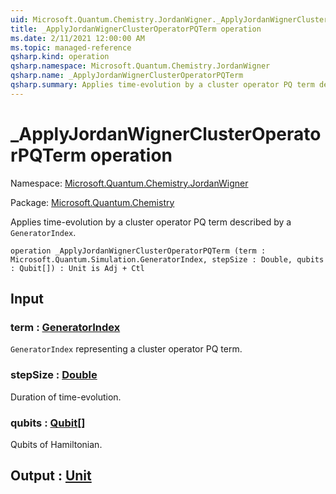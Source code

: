 ```yaml
---
uid: Microsoft.Quantum.Chemistry.JordanWigner._ApplyJordanWignerClusterOperatorPQTerm
title: _ApplyJordanWignerClusterOperatorPQTerm operation
ms.date: 2/11/2021 12:00:00 AM
ms.topic: managed-reference
qsharp.kind: operation
qsharp.namespace: Microsoft.Quantum.Chemistry.JordanWigner
qsharp.name: _ApplyJordanWignerClusterOperatorPQTerm
qsharp.summary: Applies time-evolution by a cluster operator PQ term described by a `GeneratorIndex`.
---
```


# _ApplyJordanWignerClusterOperatorPQTerm operation

Namespace: [Microsoft.Quantum.Chemistry.JordanWigner](xref:Microsoft.Quantum.Chemistry.JordanWigner)

Package: [Microsoft.Quantum.Chemistry](https://nuget.org/packages/Microsoft.Quantum.Chemistry)


Applies time-evolution by a cluster operator PQ term described by a `GeneratorIndex`.

```qsharp
operation _ApplyJordanWignerClusterOperatorPQTerm (term : Microsoft.Quantum.Simulation.GeneratorIndex, stepSize : Double, qubits : Qubit[]) : Unit is Adj + Ctl
```


## Input

### term : [GeneratorIndex](xref:Microsoft.Quantum.Simulation.GeneratorIndex)

`GeneratorIndex` representing a cluster operator PQ term.


### stepSize : [Double](xref:microsoft.quantum.lang-ref.double)

Duration of time-evolution.


### qubits : [Qubit](xref:microsoft.quantum.lang-ref.qubit)[]

Qubits of Hamiltonian.



## Output : [Unit](xref:microsoft.quantum.lang-ref.unit)

